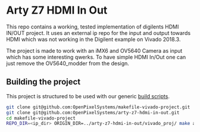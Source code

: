 # Arty Z7 HDMI In Out

This repo contains a working, tested implementation of digilents HDMI IN/OUT project. It uses an external ip repo for the input and output towards HDMI which was not working in the Digilent example on Vivado 2018.3.

The project is made to work with an iMX6 and OV5640 Camera as input which has some interesting qwerks. To have simple HDMI In/Out one can just remove the OV5640_modder from the design.

## Building the project

This project is structured to be used with our generic [build scripts](https://github.com/OpenPixelSystems/makefile-vivado-project). 

```bash
git clone git@github.com:OpenPixelSystems/makefile-vivado-project.git
git clone git@github.com:OpenPixelSystems/arty-z7-hdmi-in-out.git
cd makefile-vivado-project
REPO_DIR=<ip_dir> ORIGIN_DIR=../arty-z7-hdmi-in-out/vivado_proj/ make all
```

